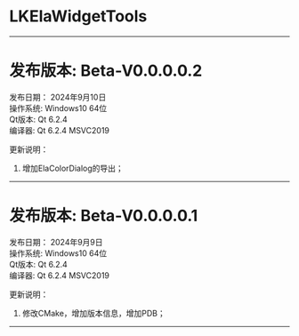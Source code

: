 <!--
 * @Author: chenjunhao chenjunhao@lksense.com
 * @Date: 2024-09-09 10:48:54
 * @LastEditors: chenjunhao chenjunhao@lksense.com
 * @LastEditTime: 2024-09-10 14:15:03
 * @FilePath: \ElaWidgetTools\LKREADME.md
 * @Description: 这是默认设置,请设置`customMade`, 打开koroFileHeader查看配置 进行设置: https://github.com/OBKoro1/koro1FileHeader/wiki/%E9%85%8D%E7%BD%AE
-->
# LKElaWidgetTools
  
***  
  
# 发布版本:   Beta-V0.0.0.0.2
发布日期：  2024年9月10日  
操作系统:   Windows10 64位  
Qt版本:     Qt 6.2.4  
编译器:     Qt 6.2.4 MSVC2019  

更新说明： 
1. 增加ElaColorDialog的导出；
  
***  
  
# 发布版本:   Beta-V0.0.0.0.1
发布日期：  2024年9月9日  
操作系统:   Windows10 64位  
Qt版本:     Qt 6.2.4  
编译器:     Qt 6.2.4 MSVC2019  

更新说明： 
1. 修改CMake，增加版本信息，增加PDB；
  
***  
  